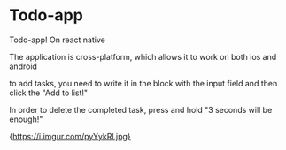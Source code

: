 # Todo-app
Todo-app! 
On react native

The application is cross-platform, which allows it to work on both ios and android

to
add tasks, you need to write it in the block with the input field and then click the "Add to list!"

In order to delete the completed task, press and hold "3 seconds will be enough!"

{https://i.imgur.com/pyYykRl.jpg}
